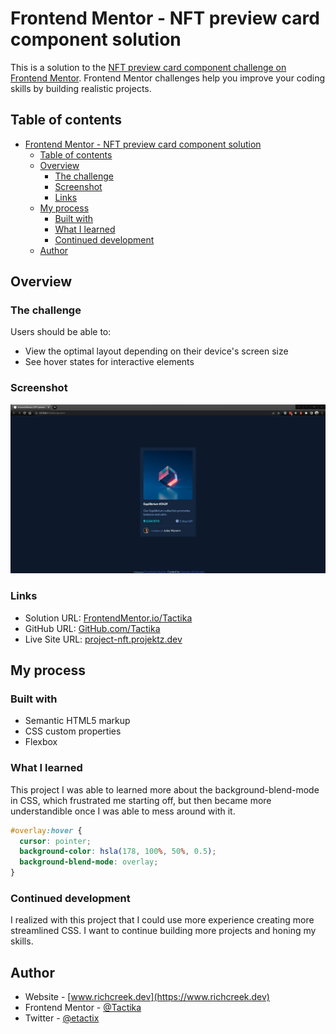 # Frontend Mentor - NFT preview card component solution

This is a solution to the [NFT preview card component challenge on Frontend Mentor](https://www.frontendmentor.io/challenges/nft-preview-card-component-SbdUL_w0U). Frontend Mentor challenges help you improve your coding skills by building realistic projects. 

## Table of contents

- [Frontend Mentor - NFT preview card component solution](#frontend-mentor---nft-preview-card-component-solution)
  - [Table of contents](#table-of-contents)
  - [Overview](#overview)
    - [The challenge](#the-challenge)
    - [Screenshot](#screenshot)
    - [Links](#links)
  - [My process](#my-process)
    - [Built with](#built-with)
    - [What I learned](#what-i-learned)
    - [Continued development](#continued-development)
  - [Author](#author)

## Overview

### The challenge

Users should be able to:

- View the optimal layout depending on their device's screen size
- See hover states for interactive elements

### Screenshot

![](./images/project-nft.png)

### Links

- Solution URL: [FrontendMentor.io/Tactika](https://www.frontendmentor.io/solutions/project-nft-HywSGTzV5)
- GitHub URL: [GitHub.com/Tactika](https://github.com/Tactika/nft-preview-card-component)
- Live Site URL: [project-nft.projektz.dev](https://project-nft.projektz.dev)

## My process

### Built with

- Semantic HTML5 markup
- CSS custom properties
- Flexbox

### What I learned

This project I was able to learned more about the background-blend-mode in CSS, which frustrated me starting off, but then became more understandible once I was able to mess around with it.

```css
#overlay:hover {
  cursor: pointer;
  background-color: hsla(178, 100%, 50%, 0.5);
  background-blend-mode: overlay;
}
```

### Continued development

I realized with this project that I could use more experience creating more streamlined CSS. I want to continue building more projects and honing my skills.

## Author

- Website - [www.richcreek.dev](https://www.richcreek.dev)
- Frontend Mentor - [@Tactika](https://www.frontendmentor.io/profile/Tactika)
- Twitter - [@etactix](https://www.twitter.com/etactix)
